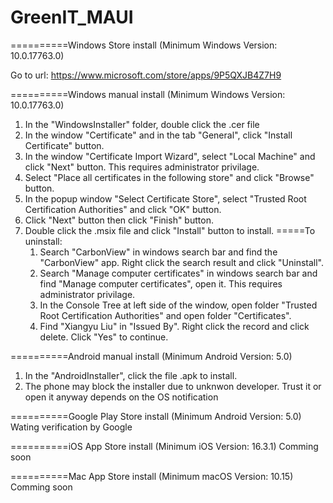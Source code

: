# GreenIT_MAUI


==========Windows Store install (Minimum Windows Version: 10.0.17763.0)

Go to url: https://www.microsoft.com/store/apps/9P5QXJB4Z7H9



==========Windows manual install (Minimum Windows Version: 10.0.17763.0)

1. In the "WindowsInstaller" folder, double click the .cer file
2. In the window "Certificate" and in the tab "General", click "Install Certificate" button.
3. In the window "Certificate Import Wizard", select "Local Machine" and click "Next" button. This requires administrator privilage.
4. Select "Place all certificates in the following store" and click "Browse" button.
5. In the popup window "Select Certificate Store", select "Trusted Root Certification Authorities" and click "OK" button.
6. Click "Next" button then click "Finish" button.
7. Double click the .msix file and click "Install" button to install.
	=====To uninstall:
	1. Search "CarbonView" in windows search bar and find the "CarbonView" app. Right click the search result and click "Uninstall".
	2. Search "Manage computer certificates" in windows search bar and find "Manage computer certificates", open it. This requires administrator privilage.
	3. In the Console Tree at left side of the window, open folder "Trusted Root Certification Authorities" and open folder "Certificates".
	4. Find "Xiangyu Liu" in "Issued By". Right click the record and click delete. Click "Yes" to continue.



==========Android manual install (Minimum Android Version: 5.0)

1. In the "AndroidInstaller", click the file .apk to install.
2. The phone may block the installer due to unknwon developer. Trust it or open it anyway depends on the OS notification



==========Google Play Store install (Minimum Android Version: 5.0)
Wating verification by Google



==========iOS App Store install (Minimum iOS Version: 16.3.1)
Comming soon



==========Mac App Store install (Minimum macOS Version: 10.15)
Comming soon
